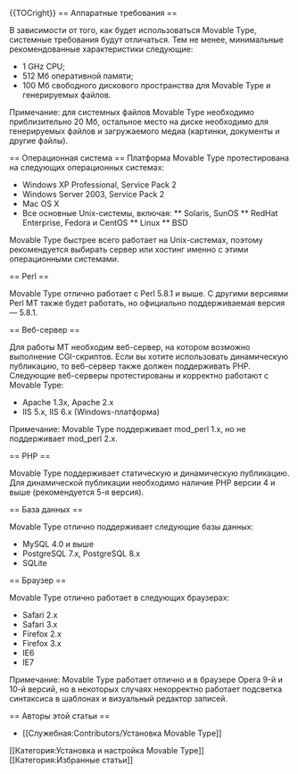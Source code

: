 {{TOCright}}
== Аппаратные требования ==

В зависимости от того, как будет использоваться Movable Type, системные требования будут отличаться. Тем не менее, минимальные рекомендованные характеристики следующие:

* 1 GHz CPU;
* 512 Мб оперативной памяти;
* 100 Мб свободного дискового пространства для Movable Type и генерируемых файлов.

Примечание: для системных файлов Movable Type необходимо приблизительно 20 Мб, остальное место на диске необходимо для генерируемых файлов и загружаемого медиа (картинки, документы и другие файлы).

== Операционная система ==
Платформа Movable Type протестирована на следующих операционных системах:
* Windows XP Professional, Service Pack 2
* Windows Server 2003, Service Pack 2
* Mac OS X 
* Все основные Unix-системы, включая: 
** Solaris, SunOS
** RedHat Enterprise, Fedora и CentOS
** Linux
** BSD

Movable Type быстрее всего работает на Unix-системах, поэтому рекомендуется выбирать сервер или хостинг именно с этими операционными системами.

== Perl ==

Movable Type отлично работает с Perl 5.8.1 и выше. С другими версиями Perl MT также будет работать, но официально поддерживаемая версия — 5.8.1.

== Веб-сервер ==

Для работы MT необходим веб-сервер, на котором возможно выполнение CGI-скриптов. Если вы хотите использовать динамическую публикацию, то веб-сервер также должен поддерживать PHP. Следующие веб-серверы протестированы и корректно работают с Movable Type:

* Apache 1.3x, Apache 2.x
* IIS 5.x, IIS 6.x (Windows-платформа)

Примечание: Movable Type поддерживает mod_perl 1.x, но не поддерживает mod_perl 2.x.

== PHP ==

Movable Type поддерживает статическую и динамическую публикацию. Для динамической публикации необходимо наличие PHP версии 4 и выше (рекомендуется 5-я версия).

== База данных ==

Movable Type отлично поддерживает следующие базы данных:

* MySQL 4.0 и выше
* PostgreSQL 7.x, PostgreSQL 8.x
* SQLite

== Браузер ==

Movable Type отлично работает в следующих браузерах:

* Safari 2.x
* Safari 3.x
* Firefox 2.x
* Firefox 3.x
* IE6
* IE7

Примечание: Movable Type работает отлично и в браузере Opera 9-й и 10-й версий, но в некоторых случаях некорректно работает подсветка синтаксиса в шаблонах и визуальный редактор записей.


== Авторы этой статьи ==

* [[Служебная:Contributors/Установка Movable Type]]

[[Категория:Установка и настройка Movable Type]]
[[Категория:Избранные статьи]]

